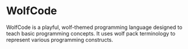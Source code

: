 # WolfCode
WolfCode is a playful, wolf-themed programming language designed to teach basic programming concepts. It uses wolf pack terminology to represent various programming constructs.
